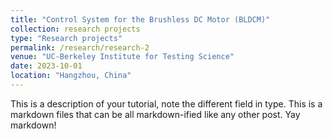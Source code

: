 ```yaml
---
title: "Control System for the Brushless DC Motor (BLDCM)"
collection: research projects
type: "Research projects"
permalink: /research/research-2
venue: "UC-Berkeley Institute for Testing Science"
date: 2023-10-01
location: "Hangzhou, China"
---
```


This is a description of your tutorial, note the different field in type. This is a markdown files that can be all markdown-ified like any other post. Yay markdown!
